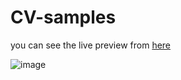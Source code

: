 # CV-samples
you can see the live preview from [here](https://bootstrapmade.com/demo/Folio/)

![image](https://user-images.githubusercontent.com/87186193/170314868-9516b565-8073-41dc-ba96-d9e5f480c5e8.png)

